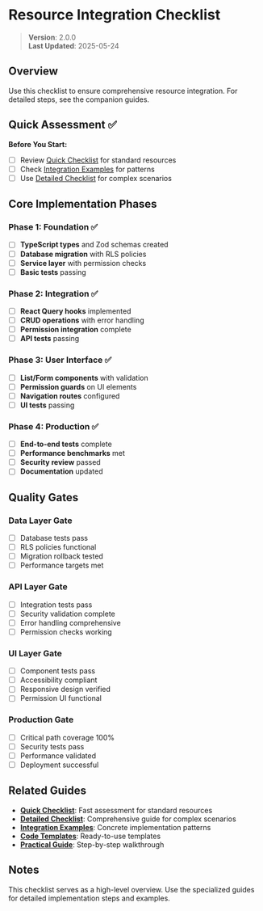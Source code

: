 
# Resource Integration Checklist

> **Version**: 2.0.0  
> **Last Updated**: 2025-05-24

## Overview

Use this checklist to ensure comprehensive resource integration. For detailed steps, see the companion guides.

## Quick Assessment ✅

**Before You Start:**
- [ ] Review [Quick Checklist](RESOURCE_INTEGRATION_QUICK_CHECKLIST.md) for standard resources
- [ ] Check [Integration Examples](RESOURCE_INTEGRATION_EXAMPLES.md) for patterns
- [ ] Use [Detailed Checklist](RESOURCE_INTEGRATION_DETAILED_CHECKLIST.md) for complex scenarios

## Core Implementation Phases

### Phase 1: Foundation ✅
- [ ] **TypeScript types** and Zod schemas created
- [ ] **Database migration** with RLS policies
- [ ] **Service layer** with permission checks
- [ ] **Basic tests** passing

### Phase 2: Integration ✅
- [ ] **React Query hooks** implemented
- [ ] **CRUD operations** with error handling
- [ ] **Permission integration** complete
- [ ] **API tests** passing

### Phase 3: User Interface ✅
- [ ] **List/Form components** with validation
- [ ] **Permission guards** on UI elements
- [ ] **Navigation routes** configured
- [ ] **UI tests** passing

### Phase 4: Production ✅
- [ ] **End-to-end tests** complete
- [ ] **Performance benchmarks** met
- [ ] **Security review** passed
- [ ] **Documentation** updated

## Quality Gates

### Data Layer Gate
- [ ] Database tests pass
- [ ] RLS policies functional
- [ ] Migration rollback tested
- [ ] Performance targets met

### API Layer Gate
- [ ] Integration tests pass
- [ ] Security validation complete
- [ ] Error handling comprehensive
- [ ] Permission checks working

### UI Layer Gate
- [ ] Component tests pass
- [ ] Accessibility compliant
- [ ] Responsive design verified
- [ ] Permission UI functional

### Production Gate
- [ ] Critical path coverage 100%
- [ ] Security tests pass
- [ ] Performance validated
- [ ] Deployment successful

## Related Guides

- **[Quick Checklist](RESOURCE_INTEGRATION_QUICK_CHECKLIST.md)**: Fast assessment for standard resources
- **[Detailed Checklist](RESOURCE_INTEGRATION_DETAILED_CHECKLIST.md)**: Comprehensive guide for complex scenarios
- **[Integration Examples](RESOURCE_INTEGRATION_EXAMPLES.md)**: Concrete implementation patterns
- **[Code Templates](RESOURCE_CODE_TEMPLATES.md)**: Ready-to-use templates
- **[Practical Guide](PRACTICAL_RESOURCE_INTEGRATION_GUIDE.md)**: Step-by-step walkthrough

## Notes

This checklist serves as a high-level overview. Use the specialized guides for detailed implementation steps and examples.

